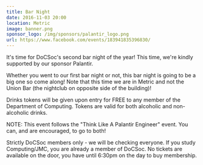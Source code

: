 ```yaml
---
title: Bar Night
date: 2016-11-03 20:00
location: Metric
image: banner.png
sponsor_logo: /img/sponsors/palantir_logo.png
url: https://www.facebook.com/events/183941835396830/
---
```

It's time for DoCSoc's second bar night of the year! This time, we're kindly supported by our sponsor Palantir.

Whether you went to our first bar night or not, this bar night is going to be a big one so come along! Note that this time we are in Metric and not the Union Bar (the nightclub on opposite side of the building)!

Drinks tokens will be given upon entry for FREE to any member of the Department of Computing. Tokens are valid for both alcoholic and non-alcoholic drinks.

NOTE: This event follows the "Think Like A Palantir Engineer" event. You can, and are encouraged, to go to both!

Strictly DoCSoc members only - we will be checking everyone. If you study Computing/JMC, you are already a member of DoCSoc. No tickets are available on the door, you have until 6:30pm on the day to buy membership.
